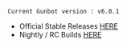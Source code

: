 `Current Gunbot version : v6.0.1`

- Official Stable Releases [HERE](https://github.com/GuntharDeNiro/BTCT/releases)
- Nightly / RC Builds [HERE](https://github.com/GuntharDeNiro/Gunthy/releases)
